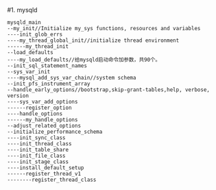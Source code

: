 #1. mysqld

	mysqld_main
	--my_init//Initialize my_sys functions, resources and variables
	----init_glob_errs
	----my_thread_global_init//initialize thread environment
	------my_thread_init
	--load_defaults
	----my_load_defaults//给mysqld启动命令加参数，共90个。
	--init_sql_statement_names
	--sys_var_init
	----mysql_add_sys_var_chain//system schema
	--init_pfs_instrument_array
	--handle_early_options//bootstrap,skip-grant-tables,help, verbose, version
	----sys_var_add_options
	------register_option
	----handle_options
	------my_handle_options
	--adjust_related_options
	--initialize_performance_schema
	----init_sync_class
	----init_thread_class
	----init_table_share
	----init_file_class
	----init_stage_class
	----install_default_setup
	------register_thread_v1
	--------register_thread_class
	